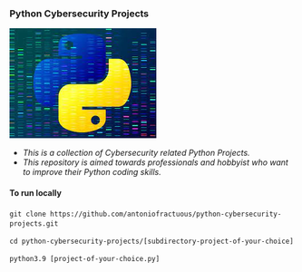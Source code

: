 ### Python Cybersecurity Projects

  ![output](./python-image.jpg)
  
 - *This is a collection of Cybersecurity related Python Projects.*
 - *This repository is aimed towards professionals and hobbyist who want to improve their Python coding skills.*

#### To run locally

`git clone https://github.com/antoniofractuous/python-cybersecurity-projects.git`


`cd python-cybersecurity-projects/[subdirectory-project-of-your-choice]`


`python3.9 [project-of-your-choice.py]`
